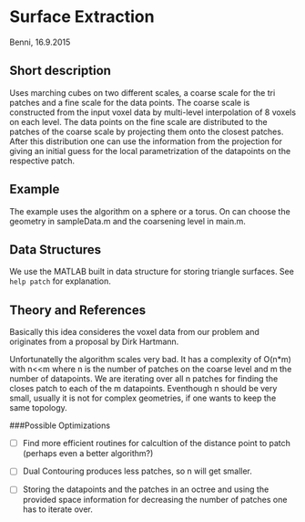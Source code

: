 # Surface Extraction
Benni, 16.9.2015

## Short description
Uses marching cubes on two different scales, a coarse scale for the tri patches and a fine scale for the data points. The coarse scale is constructed from the input voxel data by multi-level interpolation of 8 voxels on each level. The data points on the fine scale are distributed to the patches of the coarse scale by projecting them onto the closest patches. After this distribution one can use the information from the projection for giving an initial guess for the local parametrization of the datapoints on the respective patch.
## Example
The example uses the algorithm on a sphere or a torus. On can choose the geometry in sampleData.m and the coarsening level in main.m.

## Data Structures
We use the MATLAB built in data structure for storing triangle surfaces. See `help patch` for explanation.

## Theory and References
Basically this idea consideres the voxel data from our problem and originates from a proposal by Dirk Hartmann.

Unfortunatelly the algorithm scales very bad. It has a complexity of O(n*m) with n<<m where n is the number of patches on the coarse level and m the number of datapoints. We are iterating over all n patches for finding the closes patch to each of the m datapoints. Eventhough n should be very small, usually it is not for complex geometries, if one wants to keep the same topology.

###Possible Optimizations
- [ ] Find more efficient routines for calcultion of the distance point to patch (perhaps even a better algorithm?)
- [ ] Dual Contouring produces less patches, so n will get smaller.
- [ ] Storing the datapoints and the patches in an octree and using the provided space information for decreasing the number of patches one has to iterate over.

